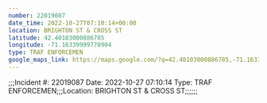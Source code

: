 ```yaml
---
number: 22019087
date_time: 2022-10-27T07:10:14+00:00
location: BRIGHTON ST & CROSS ST
latitude: 42.40103000886785
longitude: -71.16339999770904
type: TRAF ENFORCEMEN
google_maps_link: https://maps.google.com/?q=42.40103000886785,-71.16339999770904
---
```


;;;Incident #: 22019087  Date: 2022-10-27 07:10:14   Type: TRAF ENFORCEMEN;;;Location: BRIGHTON ST & CROSS ST;;;;;;
